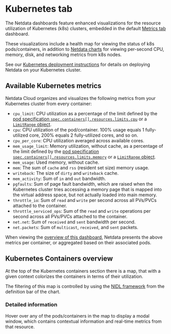 # Kubernetes tab

The Netdata dashboards feature enhanced visualizations for the resource utilization of Kubernetes (k8s) clusters, embedded in the default [Metrics tab](https://github.com/netdata/netdata/blob/master/docs/dashboard/metrics-tab-and-single-node-tabs.md) dashboard.

These visualizations include a health map for viewing the status of k8s pods/containers, in addition to [Netdata charts](https://github.com/netdata/netdata/blob/master/docs/cloud/visualize/interact-new-charts.md) for viewing per-second CPU, memory, disk, and networking metrics from k8s nodes.

See our [Kubernetes deployment instructions](https://github.com/netdata/netdata/blob/master/packaging/installer/methods/kubernetes.md) for details on deploying Netdata on your Kubernetes cluster.

## Available Kubernetes metrics

Netdata Cloud organizes and visualizes the following metrics from your Kubernetes cluster from every container:

- `cpu_limit`: CPU utilization as a percentage of the limit defined by the [pod specification
  `spec.containers[].resources.limits.cpu`](https://kubernetes.io/docs/concepts/configuration/manage-resources-containers/#resource-requests-and-limits-of-pod-and-container)
  or a [`LimitRange`
  object](https://kubernetes.io/docs/tasks/administer-cluster/manage-resources/cpu-default-namespace/#create-a-limitrange-and-a-pod).
- `cpu`: CPU utilization of the pod/container. 100% usage equals 1 fully-utilized core, 200% equals 2 fully-utilized
  cores, and so on.
- `cpu_per_core`: CPU utilization averaged across available cores.
- `mem_usage_limit`: Memory utilization, without cache, as a percentage of the limit defined by the [pod specification
  `spec.containers[].resources.limits.memory`](https://kubernetes.io/docs/concepts/configuration/manage-resources-containers/#resource-requests-and-limits-of-pod-and-container)
  or a [`LimitRange`
  object](https://kubernetes.io/docs/tasks/administer-cluster/manage-resources/cpu-default-namespace/#create-a-limitrange-and-a-pod).
- `mem_usage`: Used memory, without cache.
- `mem`: The sum of `cache` and `rss` (resident set size) memory usage.
- `writeback`: The size of `dirty` and `writeback` cache.
- `mem_activity`: Sum of `in` and `out` bandwidth.
- `pgfaults`: Sum of page fault bandwidth, which are raised when the Kubernetes cluster tries accessing a memory page
  that is mapped into the virtual address space, but not actually loaded into main memory.
- `throttle_io`: Sum of `read` and `write` per second across all PVs/PVCs attached to the container.
- `throttle_serviced_ops`: Sum of the `read` and `write` operations per second across all PVs/PVCs attached to the
  container.
- `net.net`: Sum of `received` and `sent` bandwidth per second.
- `net.packets`: Sum of `multicast`, `received`, and `sent` packets.

When viewing the [overview of this dashboard](#kubernetes-containers-overview), Netdata presents the above metrics per container, or aggregated based on
their associated pods.

## Kubernetes Containers overview

At the top of the Kubernetes containers section there is a map, that with a given context colorizes the containers in terms of their utilization.

The filtering of this map is controlled by using the [NIDL framework](https://github.com/netdata/netdata/blob/master/docs/cloud/visualize/interact-new-charts.md#nidl-framework) from the definition bar of the chart.

### Detailed information

Hover over any of the pods/containers in the map to display a modal window, which contains contextual information and real-time metrics from that resource.
